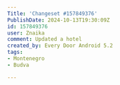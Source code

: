 ```yaml
---
Title: 'Changeset #157849376'
PublishDate: 2024-10-13T19:30:09Z
id: 157849376
user: Znaika
comment: Updated a hotel
created_by: Every Door Android 5.2
tags:
- Montenegro
- Budva

---
```

